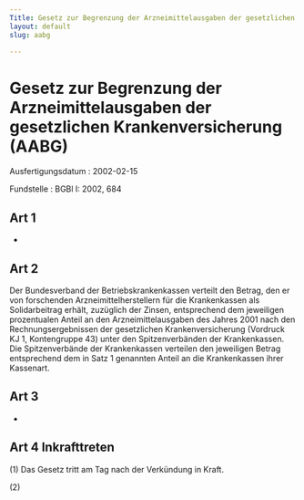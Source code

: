 ```yaml
---
Title: Gesetz zur Begrenzung der Arzneimittelausgaben der gesetzlichen Krankenversicherung
layout: default
slug: aabg

---
```


# Gesetz zur Begrenzung der Arzneimittelausgaben der gesetzlichen Krankenversicherung (AABG)

Ausfertigungsdatum
:   2002-02-15

Fundstelle
:   BGBl I: 2002, 684



## Art 1

-


## Art 2

Der Bundesverband der Betriebskrankenkassen verteilt den Betrag, den
er von forschenden Arzneimittelherstellern für die Krankenkassen als
Solidarbeitrag erhält, zuzüglich der Zinsen, entsprechend dem
jeweiligen prozentualen Anteil an den Arzneimittelausgaben des Jahres
2001 nach den Rechnungsergebnissen der gesetzlichen
Krankenversicherung (Vordruck KJ 1, Kontengruppe 43) unter den
Spitzenverbänden der Krankenkassen. Die Spitzenverbände der
Krankenkassen verteilen den jeweiligen Betrag entsprechend dem in Satz
1 genannten Anteil an die Krankenkassen ihrer Kassenart.


## Art 3

-


## Art 4 Inkrafttreten

(1) Das Gesetz tritt am Tag nach der Verkündung in Kraft.

(2)

